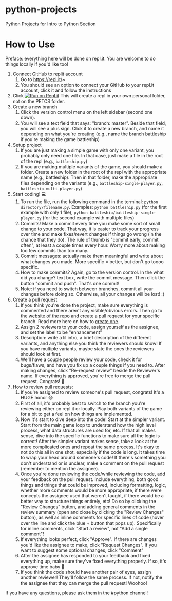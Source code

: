 # python-projects
Python Projects for Intro to Python Section

# How to Use
Preface: everything here will be done on repl.it. You are welcome to do things locally if you'd like too! 

1. Connect GitHub to replit account 
	1. Go to https://repl.it/~
	2. You should see an option to connect your GitHub to your repl.it account, click it and follow the instructions
2. Click [![Run on Repl.it](https://repl.it/badge/github/petcsclub/python-projects)](https://repl.it/github/petcsclub/python-projects) This will create a repl in your own personal folder, not on the PETCS folder.
3. Create a new branch 
	1. Click the version control menu on the left sidebar (second one down).
	2. You will see a text field that says: "branch: master". Beside that field, you will see a plus sign. Click it to create a new branch, and name it depending on what you're creating (e.g., name the branch battleship if you're making the game battleship)
4. Setup project
	1. If you are just making a simple game with only one variant, you probably only need one file. In that case, just make a file in the root of the repl (e.g., `battleship.py`)
	2. If you are making multiple variants of the game, you should make a folder. Create a new folder in the root of the repl with the appropriate name (e.g., battleship). Then in that folder, make the appropriate files depending on the variants (e.g., `battleship-single-player.py`, `battleship-multi-player.py`)
5. Start coding! 💻
	1. To run the file, run the following command in the terminal: `python directory/filename.py`. Examples: `python battleship.py` (for the first example with only 1 file), `python battleship/battleship-single-player.py` (for the second example with multiple files)
	2. Commits! Make a commit every time you make some sort of small change to your code. That way, it is easier to track your progress over time and make fixes/revert changes if things go wrong (in the chance that they do). The rule of thumb is "commit early, commit often", at least a couple times every hour.  Worry more about making too few commits than too many.
	3. Commit messages: actually make them meaningful and write about what changes you made. More specific = better, but don't go toooo specific.
	4. How to make commits? Again, go to the version control. In the what did you change? text box, write the commit message. Then click the button "commit and push". That's one commit!
	5. Note: if you need to switch between branches, commit all your changes before doing so. Otherwise, all your changes will be lost! :( 
6. Create a pull request
	1. If you think you're done the project, make sure everything is commented and there aren't any visible/obvious errors. Then go to the [website of the repo](https://github.com/petcsclub/python-projects) and create a pull request for your specific branch. Read more here on how to [create one](https://guides.github.com/activities/hello-world/#pr). 
	2. Assign 2 reviewers to your code, assign yourself as the assignee, and set the label to be "enhancement"
	3. Description: write a lil intro, a brief description of the different variants, and anything else you think the reviewers should know! If you have multiple variants, maybe state the ones the reviewers should look at first. 
	4. We'll have a couple people review your code, check it for bugs/flaws, and have you fix up a couple things if you need to. After making changes, click "Re-request review" beside the Reviewer's name. If everything is approved, you're free to merge the pull request. Congrats! 🎉
7. How to review pull requests:
	1. If you're assigned to review someone's pull request, congrats! It's a HUGE honor 😄
	2. First of all, it's probably best to switch to the branch you're reviewing either on repl.it or locally. Play both variants of the game for a bit to get a feel on how things are implemented. 
	3. Now it's start to dive deep into the code! Start at the simpler variant. Start from the main game loop to understand how the high level process, what data structures are used for, etc. If that all makes sense, dive into the specific functions to make sure all the logic is correct! After the simpler variant makes sense, take a look at the more complicated ones and repeat the same process. It's okay to not do this all in one shot, especially if the code is long. It takes time to wrap your head around someone's code! If there's something you don't understand or is unclear, make a comment on the pull request (remember to mention the assignee).
	4. Once you're done reviewing the code/while reviewing the code, add your feedback on the pull request. Include everything, both good things and things that could be improved, including formatting, logic, whether more comments would be more appropriate, if there were concepts the assignee used that weren't taught, if there would be a better way to structure things entirely, etc! Do so by clicking the "Review Changes" button, and adding general comments in the review summary (open and close by clicking the "Review Changes" button), as well as inline comments for specific lines of code (hover over the line and click the blue + button that pops up). Specifically for inline comments, click "Start a review", not "Add a single comment"! 
	5. If everything looks perfect, click "Approve". If there are changes you'd like the assignee to make, click "Request Changes". If you want to suggest some optional changes, click "Comment"
	6. After the assignee has responded to your feedback and fixed everything up, make sure they've fixed everything properly. If so, it's approve time baby 🤟
	7. If you think the code should have another pair of eyes, assign another reviewer! They'll follow the same process. If not, notify the the assignee that they can merge the pull request! Woohoo! 

If you have any questions, please ask them in the #python channel!
